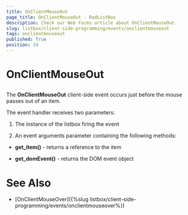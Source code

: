 ```yaml
---
title: OnClientMouseOut
page_title: OnClientMouseOut - RadListBox
description: Check our Web Forms article about OnClientMouseOut.
slug: listbox/client-side-programming/events/onclientmouseout
tags: onclientmouseout
published: True
position: 24
---
```


# OnClientMouseOut

## 

The **OnClientMouseOut** client-side event occurs just before the mouse passes out of an item.

The event handler receives two parameters:

1. The instance of the listbox firing the event

2. An event arguments parameter containing the following methods:

* **get_item()** - returns a reference to the item

* **get_domEvent()** - returns the DOM event object

# See Also

 * [OnClientMouseOver]({%slug listbox/client-side-programming/events/onclientmouseover%})
